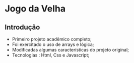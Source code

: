 # Jogo da Velha

## Introdução
* Primeiro projeto acadêmico completo;
* Foi exercitado o uso de arrays e lógica;
* Modificadas algumas características do projeto original;
* Tecnologias : Html, Css e Javascript;
  
  